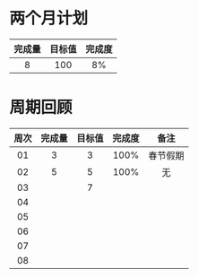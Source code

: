 # 两个月计划

| 完成量 | 目标值 | 完成度 |
| :----: | :----: | :----: |
|   8    |  100   |   8%   |

# 周期回顾

| 周次 | 完成量 | 目标值 | 完成度 |   备注   |
| :--: | :----: | :----: | :----: | :------: |
|  01  |   3    |   3    |  100%  | 春节假期 |
|  02  |   5    |   5    |  100%  |    无    |
|  03  |        |   7    |        |          |
|  04  |        |        |        |          |
|  05  |        |        |        |          |
|  06  |        |        |        |          |
|  07  |        |        |        |          |
|  08  |        |        |        |          |



